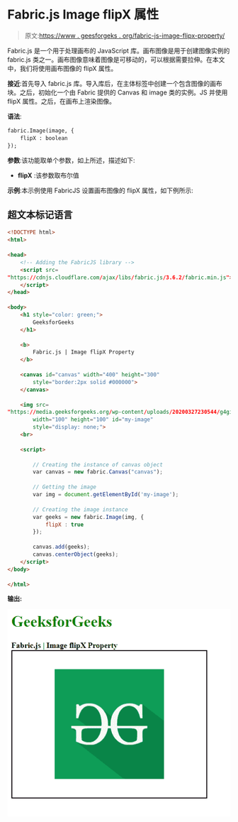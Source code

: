 # Fabric.js Image flipX 属性

> 原文:[https://www . geesforgeks . org/fabric-js-image-flipx-property/](https://www.geeksforgeeks.org/fabric-js-image-flipx-property/)

Fabric.js 是一个用于处理画布的 JavaScript 库。画布图像是用于创建图像实例的 fabric.js 类之一。画布图像意味着图像是可移动的，可以根据需要拉伸。在本文中，我们将使用画布图像的 flipX 属性。

**接近**:首先导入 fabric.js 库。导入库后，在主体标签中创建一个包含图像的画布块。之后，初始化一个由 Fabric 提供的 Canvas 和 image 类的实例。JS 并使用 flipX 属性。之后，在画布上渲染图像。

**语法**:

```html
fabric.Image(image, {
    flipX : boolean
});
```

**参数**:该功能取单个参数，如上所述，描述如下:

*   **flipX** :该参数取布尔值

**示例**:本示例使用 FabricJS 设置画布图像的 flipX 属性，如下例所示:

## 超文本标记语言

```html
<!DOCTYPE html> 
<html> 

<head> 
    <!-- Adding the FabricJS library -->
    <script src= 
"https://cdnjs.cloudflare.com/ajax/libs/fabric.js/3.6.2/fabric.min.js"> 
    </script> 
</head> 

<body> 
    <h1 style="color: green;"> 
        GeeksforGeeks 
    </h1> 

    <b> 
        Fabric.js | Image flipX Property 
    </b> 

    <canvas id="canvas" width="400" height="300"
        style="border:2px solid #000000"> 
    </canvas> 

    <img src= 
"https://media.geeksforgeeks.org/wp-content/uploads/20200327230544/g4gicon.png"
        width="100" height="100" id="my-image"
        style="display: none;"> 
    <br> 

    <script> 

        // Creating the instance of canvas object 
        var canvas = new fabric.Canvas("canvas"); 

        // Getting the image 
        var img = document.getElementById('my-image'); 

        // Creating the image instance 
        var geeks = new fabric.Image(img, {
            flipX : true
        }); 

        canvas.add(geeks); 
        canvas.centerObject(geeks); 
    </script> 
</body> 

</html>
```

**输出:**

![](img/803b11f178f7939401620f63b77ad6e8.png)